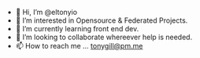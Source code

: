 - 👋 Hi, I’m @eltonyio
- 👀 I’m interested in Opensource & Federated Projects.
- 🌱 I’m currently learning front end dev.
- 💞️ I’m looking to collaborate whereever help is needed.
- 📫 How to reach me ... tonygill@pm.me

<!---
eltonyio/eltonyio is a ✨ special ✨ repository because its `README.md` (this file) appears on your GitHub profile.
You can click the Preview link to take a look at your changes.
--->

